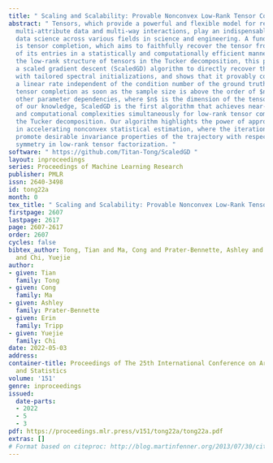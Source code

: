 ```yaml
---
title: " Scaling and Scalability: Provable Nonconvex Low-Rank Tensor Completion "
abstract: " Tensors, which provide a powerful and flexible model for representing
  multi-attribute data and multi-way interactions, play an indispensable role in modern
  data science across various fields in science and engineering. A fundamental task
  is tensor completion, which aims to faithfully recover the tensor from a small subset
  of its entries in a statistically and computationally efficient manner. Harnessing
  the low-rank structure of tensors in the Tucker decomposition, this paper develops
  a scaled gradient descent (ScaledGD) algorithm to directly recover the tensor factors
  with tailored spectral initializations, and shows that it provably converges at
  a linear rate independent of the condition number of the ground truth tensor for
  tensor completion as soon as the sample size is above the order of $n^{3/2}$ ignoring
  other parameter dependencies, where $n$ is the dimension of the tensor. To the best
  of our knowledge, ScaledGD is the first algorithm that achieves near-optimal statistical
  and computational complexities simultaneously for low-rank tensor completion with
  the Tucker decomposition. Our algorithm highlights the power of appropriate preconditioning
  in accelerating nonconvex statistical estimation, where the iteration-varying preconditioners
  promote desirable invariance properties of the trajectory with respect to the underlying
  symmetry in low-rank tensor factorization. "
software: " https://github.com/Titan-Tong/ScaledGD "
layout: inproceedings
series: Proceedings of Machine Learning Research
publisher: PMLR
issn: 2640-3498
id: tong22a
month: 0
tex_title: " Scaling and Scalability: Provable Nonconvex Low-Rank Tensor Completion "
firstpage: 2607
lastpage: 2617
page: 2607-2617
order: 2607
cycles: false
bibtex_author: Tong, Tian and Ma, Cong and Prater-Bennette, Ashley and Tripp, Erin
  and Chi, Yuejie
author:
- given: Tian
  family: Tong
- given: Cong
  family: Ma
- given: Ashley
  family: Prater-Bennette
- given: Erin
  family: Tripp
- given: Yuejie
  family: Chi
date: 2022-05-03
address:
container-title: Proceedings of The 25th International Conference on Artificial Intelligence
  and Statistics
volume: '151'
genre: inproceedings
issued:
  date-parts:
  - 2022
  - 5
  - 3
pdf: https://proceedings.mlr.press/v151/tong22a/tong22a.pdf
extras: []
# Format based on citeproc: http://blog.martinfenner.org/2013/07/30/citeproc-yaml-for-bibliographies/
---
```

